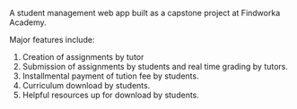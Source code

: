 A student management web app built as a capstone project at Findworka Academy.


Major features include:
1. Creation of assignments by tutor
2. Submission of assignments by students and real time grading by tutors.
3. Installmental payment of tution fee by students.
4. Curriculum download by students.
5. Helpful resources up for download by students.

